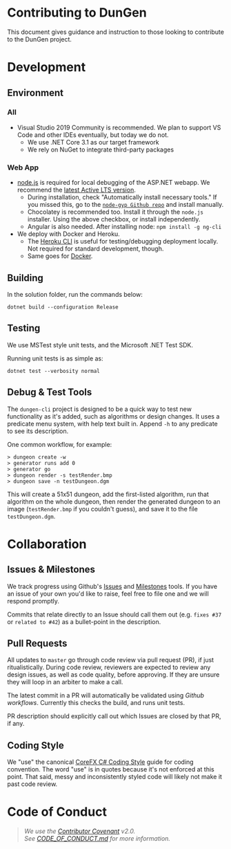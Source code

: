 # Contributing to DunGen
This document gives guidance and instruction to those looking to contribute to the DunGen project.

# Development
## Environment
### All
* Visual Studio 2019 Community is recommended. We plan to support VS Code and other IDEs eventually, but today we do not.
  * We use .NET Core 3.1 as our target framework
  * We rely on NuGet to integrate third-party packages
### Web App
* [node.js](https://nodejs.org/) is required for local debugging of the ASP.NET webapp. We recommend the [latest Active LTS version](https://nodejs.org/en/about/releases/).
  * During installation, check "Automatically install necessary tools." If you missed this, go to the [`node-gyp Github repo`](https://github.com/nodejs/node-gyp#on-windows) and install manually.
  * Chocolatey is recommended too. Install it through the `node.js` installer. Using the above checkbox, or install independently.
  * Angular is also needed. After installing node: `npm install -g ng-cli`
* We deploy with Docker and Heroku.
  * The [Heroku CLI](https://devcenter.heroku.com/articles/heroku-cli) is useful for testing/debugging deployment locally. Not required for standard development, though.
  * Same goes for [Docker](https://docs.docker.com/get-docker/).
## Building
In the solution folder, run the commands below:
```
dotnet build --configuration Release
```
## Testing
We use MSTest style unit tests, and the Microsoft .NET Test SDK.

Running unit tests is as simple as:
```
dotnet test --verbosity normal
```
## Debug & Test Tools
The `dungen-cli` project is designed to be a quick way to test new functionality as it's added, such as algorithms or design changes. It uses a predicate menu system, with help text built in. Append `-h` to any predicate to see its description.

One common workflow, for example:
```
> dungeon create -w
> generator runs add 0
> generator go
> dungeon render -s testRender.bmp
> dungeon save -n testDungeon.dgm
```
This will create a 51x51 dungeon, add the first-listed algorithm, run that algorithm on the whole dungeon, then render the generated dungeon to an image (`testRender.bmp` if you couldn't guess), and save it to the file `testDungeon.dgm`.
# Collaboration
## Issues & Milestones
We track progress using Github's [Issues](https://github.com/jnickg/dungen-core/issues) and [Milestones](https://github.com/jnickg/dungen-core/milestones) tools. If you have an issue of your own you'd like to raise, feel free to file one and we will respond promptly.

Commits that relate directly to an Issue should call them out (e.g. `fixes #37` or `related to #42`) as a bullet-point in the description.
## Pull Requests
All updates to `master` go through code review via pull request (PR), if just ritualistically. During code review, reviewers are expected to review any design issues, as well as code quality, before approving. If they are unsure they will loop in an arbiter to make a call.

The latest commit in a PR will automatically be validated using _Github workflows_. Currently this checks the build, and runs unit tests.

PR description should explicitly call out which Issues are closed by that PR, if any.
## Coding Style
We "use" the canonical [CoreFX C# Coding Style](https://github.com/dotnet/runtime/blob/master/docs/coding-guidelines/coding-style.md) guide for coding convention. The word "use" is in quotes because it's not enforced at this point. That said, messy and inconsistently styled code will likely not make it past code review.

# Code of Conduct
> _We use the [Contributor Covenant](https://www.contributor-covenant.org/) v2.0._  
> _See [CODE_OF_CONDUCT.md](./CODE_OF_CONDUCT.md) for more information._
